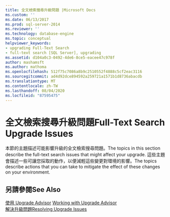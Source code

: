 ```yaml
---
title: 全文檢索搜尋升級問題 |Microsoft Docs
ms.custom: ''
ms.date: 06/13/2017
ms.prod: sql-server-2014
ms.reviewer: ''
ms.technology: database-engine
ms.topic: conceptual
helpviewer_keywords:
- upgrading Full-Text Search
- full-text search [SQL Server], upgrading
ms.assetid: d104a0c3-0492-4de6-8ce5-eacee47c978f
author: mashamsft
ms.author: mathoma
ms.openlocfilehash: 512f75c7086a8b9c2510552f4888c5cf2eac3116
ms.sourcegitcommit: ad4d92dce894592a259721a1571b1d8736abacdb
ms.translationtype: MT
ms.contentlocale: zh-TW
ms.lasthandoff: 08/04/2020
ms.locfileid: "87595475"
---
```

# <a name="full-text-search-upgrade-issues"></a><span data-ttu-id="892de-102">全文檢索搜尋升級問題</span><span class="sxs-lookup"><span data-stu-id="892de-102">Full-Text Search Upgrade Issues</span></span>
  <span data-ttu-id="892de-103">本節的主題描述可能影響升級的全文檢索搜尋問題。</span><span class="sxs-lookup"><span data-stu-id="892de-103">The topics in this section describe the full-text search issues that might affect your upgrade.</span></span> <span data-ttu-id="892de-104">這些主題會描述一些可讓您採取的動作，以便減輕這些變更對環境的影響。</span><span class="sxs-lookup"><span data-stu-id="892de-104">The topics describe actions that you can take to mitigate the effect of these changes on your environment.</span></span>  
  
## <a name="see-also"></a><span data-ttu-id="892de-105">另請參閱</span><span class="sxs-lookup"><span data-stu-id="892de-105">See Also</span></span>  
 <span data-ttu-id="892de-106">[使用 Upgrade Advisor](../../../2014/sql-server/install/working-with-upgrade-advisor.md) </span><span class="sxs-lookup"><span data-stu-id="892de-106">[Working with Upgrade Advisor](../../../2014/sql-server/install/working-with-upgrade-advisor.md) </span></span>  
 [<span data-ttu-id="892de-107">解決升級問題</span><span class="sxs-lookup"><span data-stu-id="892de-107">Resolving Upgrade Issues</span></span>](../../../2014/sql-server/install/resolving-upgrade-issues.md)  
  
  
